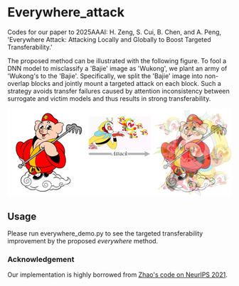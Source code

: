 # Everywhere_attack
Codes for our paper to 2025AAAI: H. Zeng, S. Cui, B. Chen, and A. Peng, 'Everywhere Attack: Attacking Locally and Globally to Boost Targeted Transferability.' 

The proposed method can be illustrated with the following figure. To fool a DNN model to misclassify a 'Bajie' image as 'Wukong', we plant an army of 'Wukong's to the 'Bajie'. Specifically, we split the 'Bajie' image into non-overlap blocks and jointly mount a targeted attack on each block. Such a strategy avoids transfer failures caused by attention inconsistency between surrogate and victim models and thus results in strong transferability.  
<div align=center>
<img src="fig/Fig1.png" width="750">
</div>

## Usage
Please run everywhere_demo.py to see the targeted transferability improvement by the proposed _everywhere_ method.

### Acknowledgement
Our implementation is highly borrowed from [Zhao's code on NeurIPS 2021](https://github.com/ZhengyuZhao/Targeted-Transfer).
